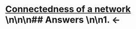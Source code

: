 # [Connectedness of a network](https://projecteuler.net/problem=186) \n\n\n## Answers \n\n1. &larr;
